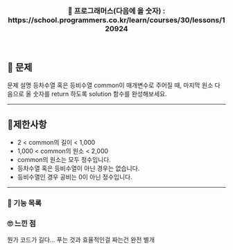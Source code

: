 <h3 align="center"> 
    📢 프로그래머스(다음에 올 숫자) : https://school.programmers.co.kr/learn/courses/30/lessons/120924
</h3>

<br>

## 🚀 문제

문제 설명
등차수열 혹은 등비수열 common이 매개변수로 주어질 때, 마지막 원소 다음으로 올 숫자를 return 하도록 solution 함수를 완성해보세요.

---

## 🚦제한사항
- 2 < common의 길이 < 1,000
- 1,000 < common의 원소 < 2,000
- common의 원소는 모두 정수입니다.
- 등차수열 혹은 등비수열이 아닌 경우는 없습니다.
- 등비수열인 경우 공비는 0이 아닌 정수입니다.

---

### 📜 기능 목록


### 🙄 느낀 점
뭔가 코드가 길다...
푸는 것과 효율적인걸 짜는건 완전 별개